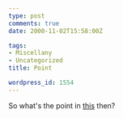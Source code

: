 ```yaml
---
type: post
comments: true
date: 2000-11-02T15:58:00Z

tags:
- Miscellany
- Uncategorized
title: Point

wordpress_id: 1554
---
```


So what's the point in [this](http://jakob.uszkoreit.net/_projects/dot/) then? 
